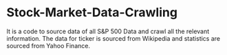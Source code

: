 # Stock-Market-Data-Crawling
It is a code to source data of all S&amp;P 500 Data and crawl all the relevant information.
The data for ticker is sourced from Wikipedia and statistics are sourced from Yahoo Finance.
